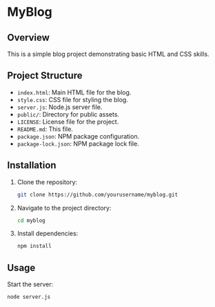 # MyBlog

## Overview
This is a simple blog project demonstrating basic HTML and CSS skills.

## Project Structure
- `index.html`: Main HTML file for the blog.
- `style.css`: CSS file for styling the blog.
- `server.js`: Node.js server file.
- `public/`: Directory for public assets.
- `LICENSE`: License file for the project.
- `README.md`: This file.
- `package.json`: NPM package configuration.
- `package-lock.json`: NPM package lock file.

## Installation
1. Clone the repository:
   ```bash
   git clone https://github.com/yourusername/myblog.git
   ```
2. Navigate to the project directory:
   ```bash
   cd myblog
   ```
3. Install dependencies:
   ```bash
   npm install
   ```

## Usage
Start the server:
```bash
node server.js
